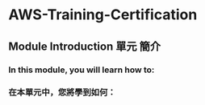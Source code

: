 # AWS-Training-Certification
## Module  Introduction 單元  簡介

### In this module, you will learn how to: 
### 在本單元中，您將學到如何：
```bash

```